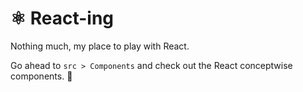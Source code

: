 # ⚛️ React-ing

Nothing much, my place to play with React.

Go ahead to `src > Components` and check out the React conceptwise components. 🚀